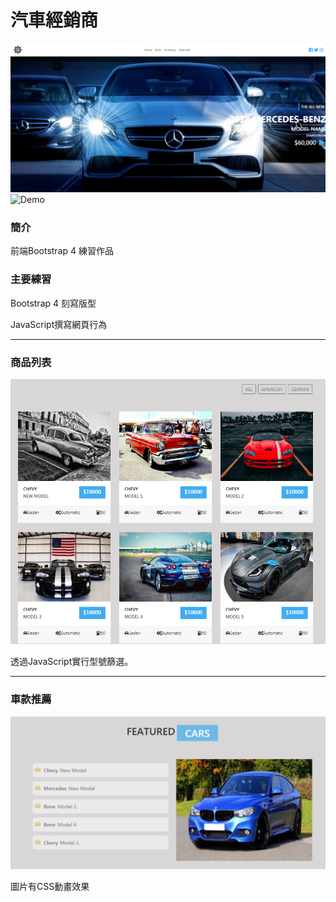 # 汽車經銷商
![image](https://github.com/lhikarul/car/blob/master/demo/demo1.png?raw=true)
![Demo](https://lhikarul.github.io/car/)

### 簡介
前端Bootstrap 4 練習作品

### 主要練習
Bootstrap 4 刻寫版型

JavaScript撰寫網頁行為

***

### 商品列表

  ![image](https://github.com/lhikarul/car/blob/master/demo/demo2.png?raw=true)
  
  透過JavaScript實行型號篩選。
  
***

### 車款推薦

![image](https://github.com/lhikarul/car/blob/master/demo/demo4.png)

圖片有CSS動畫效果

